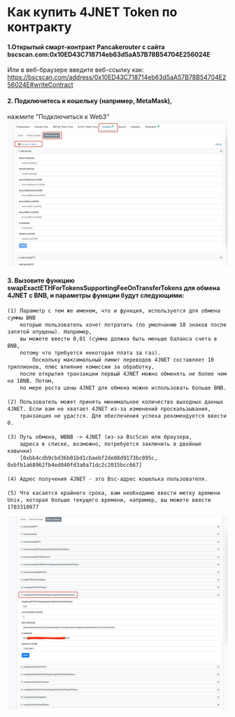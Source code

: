 Как купить 4JNET Token по контракту
====

 
#### 1.Открытый смарт-контракт Pancakerouter с сайта bscscan.com:0x10ED43C718714eb63d5aA57B78B54704E256024E
  Или в веб-браузере введите веб-ссылку как:
  https://bscscan.com/address/0x10ED43C718714eb63d5aA57B78B54704E256024E#writeContract
 

#### 2. Подключитесь к кошельку (например, MetaMask),
  нажмите "Подключиться к Web3"
  ![Image text](https://raw.githubusercontent.com/4jnet/Operational_Guidelines/main/images/ScreenShot1.jpg)

 
#### 3. Вызовите функцию swapExactETHForTokensSupportingFeeOnTransferTokens для обмена 4JNET с BNB, и параметры функции будут следующими:
    (1) Параметр с тем же именем, что и функция, используется для обмена суммы BNB
        которые пользователь хочет потратить (по умолчанию 18 знаков после запятой опущены). Например,
        вы можете ввести 0,01 (сумма должна быть меньше баланса счета в BNB,
        потому что требуется некоторая плата за газ).
            Поскольку максимальный лимит переводов 4JNET составляет 10 триллионов, плюс влияние комиссии за обработку,
        после открытия транзакции первый 4JNET можно обменять не более чем на 1BNB. Потом,
        по мере роста цены 4JNET для обмена можно использовать больше BNB.

    (2) Пользователь может принять минимальное количество выходных данных 4JNET. Если вам не хватает 4JNET из-за изменений проскальзывания,
        транзакция не удастся. Для обеспечения успеха рекомендуется ввести 0.

    (3) Путь обмена, WBNB -> 4JNET (из-за BscScan или браузера,
        адреса в списке, возможно, потребуется заключить в двойные кавычки)
        [0xbb4cdb9cbd36b01bd1cbaebf2de08d9173bc095c, 0xbfb1a68962fb4ed040fd3a0a71dc2c2015bcc667]

    (4) Адрес получения 4JNET - это Bsc-адрес кошелька пользователя.

    (5) Что касается крайнего срока, вам необходимо ввести метку времени Unix, которая больше текущего времени, например, вы можете ввести 1703310977

![Image text](https://raw.githubusercontent.com/4jnet/Operational_Guidelines/main/images/ScreenShot2.jpg)
